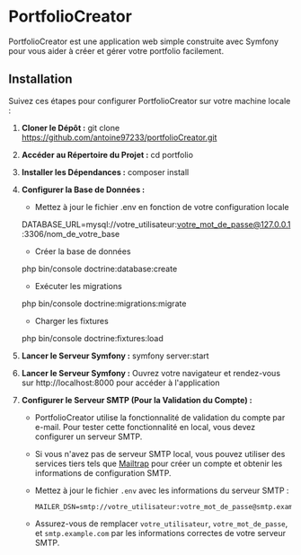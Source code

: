 # PortfolioCreator

PortfolioCreator est une application web simple construite avec Symfony pour vous aider à créer et gérer votre portfolio facilement.

## Installation

Suivez ces étapes pour configurer PortfolioCreator sur votre machine locale :

1. **Cloner le Dépôt :**
   git clone https://github.com/antoine97233/portfolioCreator.git

2. **Accéder au Répertoire du Projet :**
   cd portfolio

3. **Installer les Dépendances :**
   composer install

4. **Configurer la Base de Données :**

   - Mettez à jour le fichier .env en fonction de votre configuration locale

   DATABASE_URL=mysql://votre_utilisateur:votre_mot_de_passe@127.0.0.1:3306/nom_de_votre_base

   - Créer la base de données

   php bin/console doctrine:database:create

   - Exécuter les migrations

   php bin/console doctrine:migrations:migrate

   - Charger les fixtures

   php bin/console doctrine:fixtures:load

5. **Lancer le Serveur Symfony :**
   symfony server:start

6. **Lancer le Serveur Symfony :**
   Ouvrez votre navigateur et rendez-vous sur http://localhost:8000 pour accéder à l'application

7. **Configurer le Serveur SMTP (Pour la Validation du Compte) :**

   - PortfolioCreator utilise la fonctionnalité de validation du compte par e-mail. Pour tester cette fonctionnalité en local, vous devez configurer un serveur SMTP.

   - Si vous n'avez pas de serveur SMTP local, vous pouvez utiliser des services tiers tels que [Mailtrap](https://mailtrap.io/) pour créer un compte et obtenir les informations de configuration SMTP.

   - Mettez à jour le fichier `.env` avec les informations du serveur SMTP :

     ```env
     MAILER_DSN=smtp://votre_utilisateur:votre_mot_de_passe@smtp.example.com:587
     ```

   - Assurez-vous de remplacer `votre_utilisateur`, `votre_mot_de_passe`, et `smtp.example.com` par les informations correctes de votre serveur SMTP.
